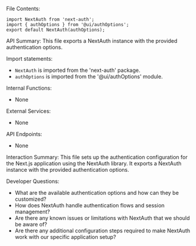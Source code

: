 File Contents:
```
import NextAuth from 'next-auth';
import { authOptions } from '@ui/authOptions';
export default NextAuth(authOptions);
```

API Summary:
This file exports a NextAuth instance with the provided authentication options.

Import statements:
- `NextAuth` is imported from the 'next-auth' package.
- `authOptions` is imported from the '@ui/authOptions' module.

Internal Functions:
- None

External Services:
- None

API Endpoints:
- None

Interaction Summary:
This file sets up the authentication configuration for the Next.js application using the NextAuth library. It exports a NextAuth instance with the provided authentication options.

Developer Questions:
- What are the available authentication options and how can they be customized?
- How does NextAuth handle authentication flows and session management?
- Are there any known issues or limitations with NextAuth that we should be aware of?
- Are there any additional configuration steps required to make NextAuth work with our specific application setup?